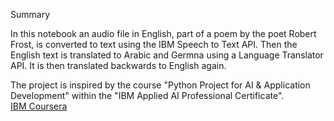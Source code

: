 Summary

<p>In this notebook an audio file in English, part of a poem by the poet Robert Frost, is converted to text using the IBM Speech to Text API. Then the English text is translated to Arabic and Germna  using a Language Translator API. It is then translated backwards to English again.</p>


<p>
The project is inspired by the course "Python Project for AI & Application Development" within the "IBM Applied AI Professional Certificate".<br>
<a href="https://www.coursera.org/professional-certificates/applied-artifical-intelligence-ibm-watson-ai" target="_blank">IBM Coursera</a> 
</p> 


